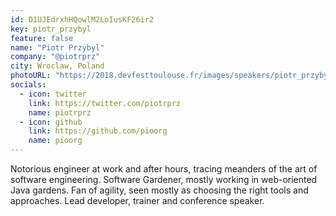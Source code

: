 ```yaml
---
id: D1UJEdrxhHQowlM2LoIusKF26ir2
key: piotr_przybyl
feature: false
name: "Piotr Przybyl"
company: "@piotrprz"
city: Wroclaw, Poland
photoURL: "https://2018.devfesttoulouse.fr/images/speakers/piotr_przybyl.jpg"
socials:
  - icon: twitter   
    link: https://twitter.com/piotrprz
    name: piotrprz
  - icon: github
    link: https://github.com/pioorg
    name: pioorg
---
```

Notorious engineer at work and after hours, tracing meanders of the art of software engineering. Software Gardener, mostly working in web-oriented Java gardens. Fan of agility, seen mostly as choosing the right tools and approaches. Lead developer, trainer and conference speaker.
